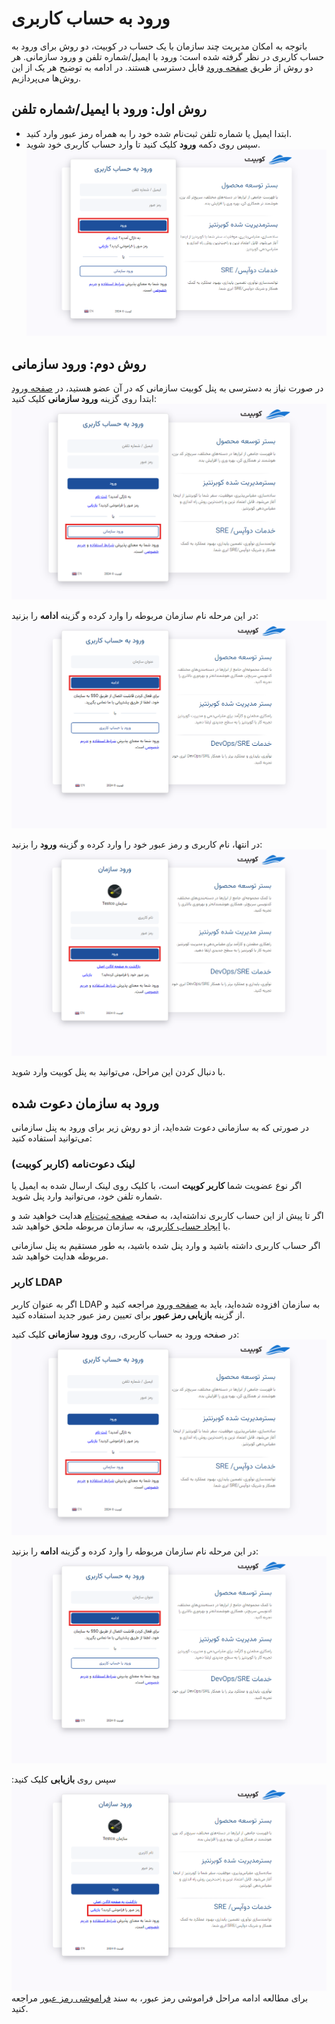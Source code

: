 # ورود به حساب کاربری

باتوجه به امکان مدیریت چند سازمان با یک حساب در کوبیت، دو روش برای ورود به حساب کاربری در نظر گرفته شده است: ورود با ایمیل/شماره تلفن و ورود سازمانی.
هر دو روش از طریق [صفحه ورود](https://panel.kubit.ir/fa/login/) قابل دسترسی هستند. در ادامه به توضیح هر یک از این روش‌ها می‌پردازیم.

## روش اول: ورود با ایمیل/شماره تلفن

- ابتدا ایمیل یا شماره تلفن ثبت‌نام شده خود را به همراه رمز عبور وارد کنید.
- سپس روی دکمه **ورود** کلیک کنید تا وارد حساب کاربری خود شوید.
  ![Login: login with email/phone](img/login-with-email.png)

## روش دوم: ورود سازمانی

در صورت نیاز به دسترسی به پنل کوبیت سازمانی که در آن عضو هستید، در [صفحه ورود](https://panel.kubit.ir/fa/login/) ابتدا روی گزینه **ورود سازمانی** کلیک کنید:
![Login: login with org](img/login-with-org.png)

در این مرحله نام سازمان مربوطه را وارد کرده و گزینه **ادامه** را بزنید:
![Login: login with org continue](img/login-with-org-continue.png)

در انتها، نام کاربری و رمز عبور خود را وارد کرده و گزینه **ورود** را بزنید:
![Login: enter username](img/enter-username-in-org.png)

با دنبال کردن این مراحل، می‌توانید به پنل کوبیت وارد شوید.

## ورود به سازمان دعوت شده

در صورتی که به سازمانی دعوت شده‌اید، از دو روش زیر برای ورود به پنل سازمانی می‌توانید استفاده کنید:

### لینک دعوت‌نامه (کاربر کوبیت)

اگر نوع عضویت شما **کاربر کوبیت** است، با کلیک روی لینک ارسال شده به ایمیل یا شماره تلفن خود، می‌توانید وارد پنل شوید.

اگر تا پیش از این حساب کاربری نداشته‌اید، به صفحه [صفحه ثبت‌نام](https://panel.kubit.ir/fa/register/) هدایت خواهید شد و با [ایجاد حساب کاربری](../register)، به سازمان مربوطه ملحق خواهید شد.

اگر حساب کاربری داشته باشید و وارد پنل شده باشید، به طور مستقیم به پنل سازمانی مربوطه هدایت خواهید شد.

### کاربر LDAP

اگر به عنوان کاربر LDAP به سازمان افزوده شده‌اید، باید به [صفحه ورود](https://panel.kubit.ir/fa/login/) مراجعه کنید و از گزینه **بازیابی رمز عبور** برای تعیین رمز عبور جدید استفاده کنید.

در صفحه ورود به حساب کاربری، روی **ورود سازمانی** کلیک کنید:
![Login: login with org](img/login-with-org.png)

در این مرحله نام سازمان مربوطه را وارد کرده و گزینه **ادامه** را بزنید:
![Login: login with org continue](img/login-with-org-continue.png)

سپس روی **بازیابی** کلیک کنید:
![Login: forgot ldap password](img/forgot-ldap-password.png)
برای مطالعه ادامه مراحل فراموشی رمز عبور، به سند [فراموشی رمز عبور](../forgot-password) مراجعه کنید.
